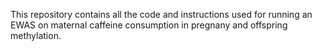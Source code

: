 This repository contains all the code and instructions used for running an EWAS on maternal caffeine consumption in pregnany and offspring methylation.
